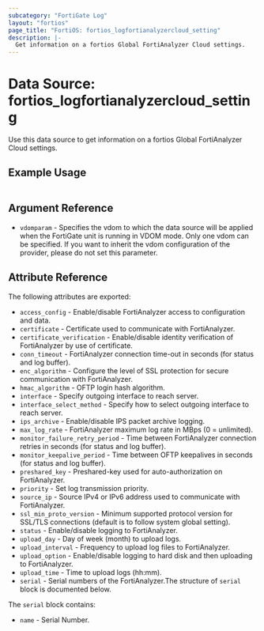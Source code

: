 ```yaml
---
subcategory: "FortiGate Log"
layout: "fortios"
page_title: "FortiOS: fortios_logfortianalyzercloud_setting"
description: |-
  Get information on a fortios Global FortiAnalyzer Cloud settings.
---
```


# Data Source: fortios_logfortianalyzercloud_setting
Use this data source to get information on a fortios Global FortiAnalyzer Cloud settings.


## Example Usage

```hcl

```

## Argument Reference

* `vdomparam` - Specifies the vdom to which the data source will be applied when the FortiGate unit is running in VDOM mode. Only one vdom can be specified. If you want to inherit the vdom configuration of the provider, please do not set this parameter.

## Attribute Reference

The following attributes are exported:

* `access_config` - Enable/disable FortiAnalyzer access to configuration and data.
* `certificate` - Certificate used to communicate with FortiAnalyzer.
* `certificate_verification` - Enable/disable identity verification of FortiAnalyzer by use of certificate.
* `conn_timeout` - FortiAnalyzer connection time-out in seconds (for status and log buffer).
* `enc_algorithm` - Configure the level of SSL protection for secure communication with FortiAnalyzer.
* `hmac_algorithm` - OFTP login hash algorithm.
* `interface` - Specify outgoing interface to reach server.
* `interface_select_method` - Specify how to select outgoing interface to reach server.
* `ips_archive` - Enable/disable IPS packet archive logging.
* `max_log_rate` - FortiAnalyzer maximum log rate in MBps (0 = unlimited).
* `monitor_failure_retry_period` - Time between FortiAnalyzer connection retries in seconds (for status and log buffer).
* `monitor_keepalive_period` - Time between OFTP keepalives in seconds (for status and log buffer).
* `preshared_key` - Preshared-key used for auto-authorization on FortiAnalyzer.
* `priority` - Set log transmission priority.
* `source_ip` - Source IPv4 or IPv6 address used to communicate with FortiAnalyzer.
* `ssl_min_proto_version` - Minimum supported protocol version for SSL/TLS connections (default is to follow system global setting).
* `status` - Enable/disable logging to FortiAnalyzer.
* `upload_day` - Day of week (month) to upload logs.
* `upload_interval` - Frequency to upload log files to FortiAnalyzer.
* `upload_option` - Enable/disable logging to hard disk and then uploading to FortiAnalyzer.
* `upload_time` - Time to upload logs (hh:mm).
* `serial` - Serial numbers of the FortiAnalyzer.The structure of `serial` block is documented below.

The `serial` block contains:

* `name` - Serial Number.
